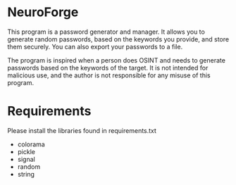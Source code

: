 # NeuroForge 
This program is a password generator and manager. It allows you to generate random passwords,
based on the keywords you provide, and store them securely. You can also export your passwords to a
file.

The program is inspired when a person does OSINT and needs to generate passwords based on the
keywords of the target. It is not intended for malicious use, and the author is not responsible 
for any misuse of this program.

# Requirements
Please install the libraries found in requirements.txt
* colorama
* pickle
* signal
* random
* string
